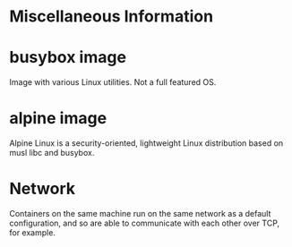 # Miscellaneous Information

# busybox image
Image with various Linux utilities. Not a full featured OS.

# alpine image
Alpine Linux is a security-oriented, lightweight Linux distribution based on musl libc and busybox.

# Network
Containers on the same machine run on the same network as a default configuration, and so are able to communicate with each other over TCP, for example.